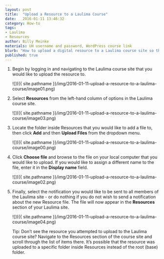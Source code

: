 ```yaml
---
layout: post
title:  "Upload a Resource to a Laulima Course"
date:   2016-01-11 13:46:32
category: How-to
tags:
- Laulima
- Resources
author: Billy Meinke
materials: UH username and password, WordPress course link
blurb: "How to upload a digital resource to a Laulima course site so that students, T.A.s and instructors can access it."
published: true
---
```


1. Begin by logging in and navigating to the Laulima course site that you would like to upload the resource to.

    ![]({{ site.pathname }}/img/2016-01-11-upload-a-resource-to-a-laulima-course/image01.png)

2. Select **Resources** from the left-hand column of options in the Laulima course site.

    ![]({{ site.pathname }}/img/2016-01-11-upload-a-resource-to-a-laulima-course/image03.png)

3. Locate the folder inside Resources that you would like to add a file to, then click **Add** and then **Upload Files** from the dropdown menu.

    ![]({{ site.pathname }}/img/2016-01-11-upload-a-resource-to-a-laulima-course/image00.png)

4. Click **Choose file** and browse to the file on your local computer that you would like to upload. If you would like to assign a different name to the file, enter it in the **Display name** field.

    ![]({{ site.pathname }}/img/2016-01-11-upload-a-resource-to-a-laulima-course/image02.png)

5. Finally, select the notification you would like to be sent to all members of the Laulima site - or do nothing if you do not wish to send a notification about the new Resource file. The file will now appear in the **Resources** section of your Laulima site.

    ![]({{ site.pathname }}/img/2016-01-11-upload-a-resource-to-a-laulima-course/image04.png)

    Tip: Don’t see the resource you attempted to upload to the Laulima course site? Navigate to the Resources section of the course site and scroll through the list of items there. It’s possible that the resource was uploaded to a specific folder inside Resources instead of the root (base) folder.
